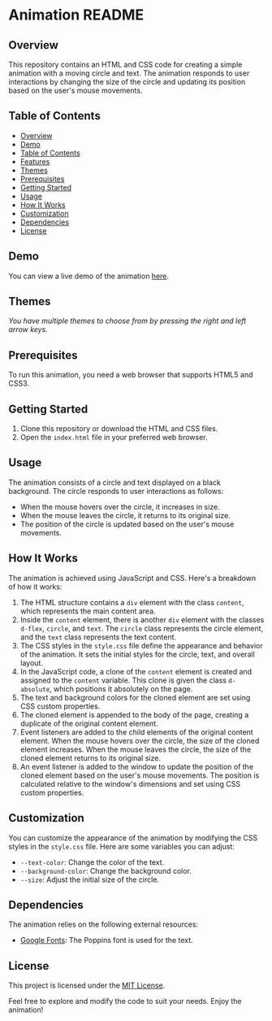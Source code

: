 # Animation README

## Overview

This repository contains an HTML and CSS code for creating a simple animation with a moving circle and text. The animation responds to user interactions by changing the size of the circle and updating its position based on the user's mouse movements.


## Table of Contents

- [Overview](#overview)
- [Demo](#demo)
- [Table of Contents](#table-of-contents)
- [Features](#features)
- [Themes](#themes)
- [Prerequisites](#prerequisites)
- [Getting Started](#getting-started)
- [Usage](#usage)
- [How It Works](#how-it-works)
- [Customization](#customization)
- [Dependencies](#dependencies)
- [License](#license)

## Demo

You can view a live demo of the animation [here](https://yashasewi.github.io/Cursor-animation/).


## Themes

<i>You have multiple themes to choose from by pressing the right and left arrow keys.</i>

## Prerequisites

To run this animation, you need a web browser that supports HTML5 and CSS3.

## Getting Started

1. Clone this repository or download the HTML and CSS files.
2. Open the `index.html` file in your preferred web browser.

## Usage

The animation consists of a circle and text displayed on a black background. The circle responds to user interactions as follows:

- When the mouse hovers over the circle, it increases in size.
- When the mouse leaves the circle, it returns to its original size.
- The position of the circle is updated based on the user's mouse movements.

## How It Works

The animation is achieved using JavaScript and CSS. Here's a breakdown of how it works:

1. The HTML structure contains a `div` element with the class `content`, which represents the main content area.
2. Inside the `content` element, there is another `div` element with the classes `d-flex`, `circle`, and `text`. The `circle` class represents the circle element, and the `text` class represents the text content.
3. The CSS styles in the `style.css` file define the appearance and behavior of the animation. It sets the initial styles for the circle, text, and overall layout.
4. In the JavaScript code, a clone of the `content` element is created and assigned to the `content` variable. This clone is given the class `d-absolute`, which positions it absolutely on the page.
5. The text and background colors for the cloned element are set using CSS custom properties.
6. The cloned element is appended to the body of the page, creating a duplicate of the original content element.
7. Event listeners are added to the child elements of the original content element. When the mouse hovers over the circle, the size of the cloned element increases. When the mouse leaves the circle, the size of the cloned element returns to its original size.
8. An event listener is added to the window to update the position of the cloned element based on the user's mouse movements. The position is calculated relative to the window's dimensions and set using CSS custom properties.

## Customization

You can customize the appearance of the animation by modifying the CSS styles in the `style.css` file. Here are some variables you can adjust:

- `--text-color`: Change the color of the text.
- `--background-color`: Change the background color.
- `--size`: Adjust the initial size of the circle.

## Dependencies

The animation relies on the following external resources:

- [Google Fonts](https://fonts.googleapis.com/css2?family=Poppins:wght@100;200;300;400;500;600;700;800;900&display=swap): The Poppins font is used for the text.

## License

This project is licensed under the [MIT License](LICENSE).

Feel free to explore and modify the code to suit your needs. Enjoy the animation!
